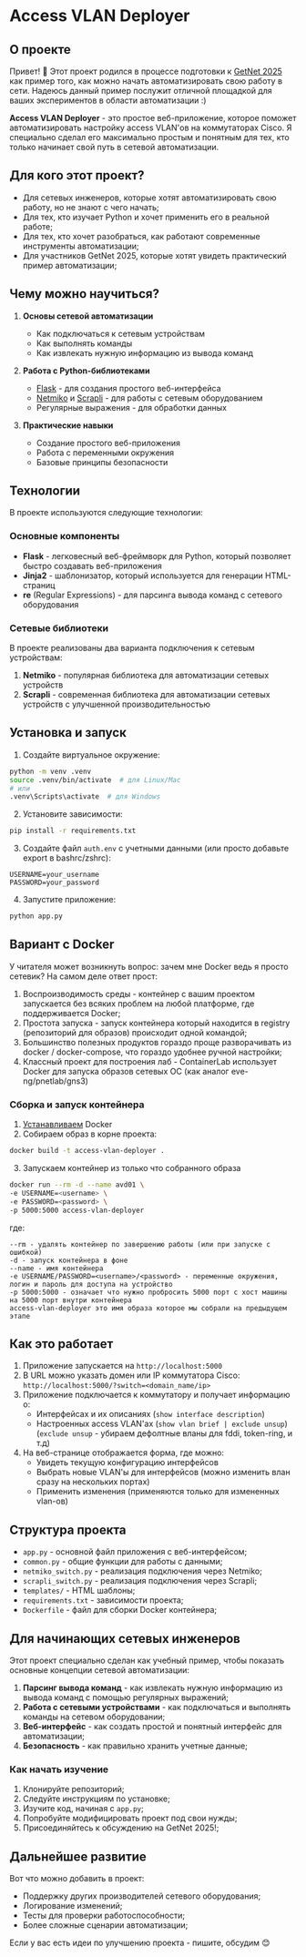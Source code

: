 # Access VLAN Deployer

## О проекте
Привет! 👋 Этот проект родился в процессе подготовки к [GetNet 2025](https://getnet.pro/) как пример того, как можно начать автоматизировать свою работу в сети. 
Надеюсь данный пример послужит отличной площадкой для ваших экспериментов в области автоматизации :) 

**Access VLAN Deployer** - это простое веб-приложение, которое поможет автоматизировать настройку access VLAN'ов на коммутаторах Cisco. 
Я специально сделал его максимально простым и понятным для тех, кто только начинает свой путь в сетевой автоматизации.

## Для кого этот проект?
- Для сетевых инженеров, которые хотят автоматизировать свою работу, но не знают с чего начать;
- Для тех, кто изучает Python и хочет применить его в реальной работе;
- Для тех, кто хочет разобраться, как работают современные инструменты автоматизации;
- Для участников GetNet 2025, которые хотят увидеть практический пример автоматизации;

## Чему можно научиться?
1. **Основы сетевой автоматизации**
   - Как подключаться к сетевым устройствам
   - Как выполнять команды
   - Как извлекать нужную информацию из вывода команд

2. **Работа с Python-библиотеками**
   - [Flask](https://flask.palletsprojects.com/en/stable/) - для создания простого веб-интерфейса
   - [Netmiko](https://github.com/ktbyers/netmiko) и [Scrapli](https://carlmontanari.github.io/scrapli/user_guide/quickstart/) - для работы с сетевым оборудованием
   - Регулярные выражения - для обработки данных

3. **Практические навыки**
   - Создание простого веб-приложения
   - Работа с переменными окружения
   - Базовые принципы безопасности

## Технологии
В проекте используются следующие технологии:

### Основные компоненты
- **Flask** - легковесный веб-фреймворк для Python, который позволяет быстро создавать веб-приложения
- **Jinja2** - шаблонизатор, который используется для генерации HTML-страниц
- **re** (Regular Expressions) - для парсинга вывода команд с сетевого оборудования

### Сетевые библиотеки
В проекте реализованы два варианта подключения к сетевым устройствам:
1. **Netmiko** - популярная библиотека для автоматизации сетевых устройств
2. **Scrapli** - современная библиотека для автоматизации сетевых устройств с улучшенной производительностью

## Установка и запуск

1. Создайте виртуальное окружение:
```bash
python -m venv .venv
source .venv/bin/activate  # для Linux/Mac
# или
.venv\Scripts\activate  # для Windows
```

2. Установите зависимости:
```bash
pip install -r requirements.txt
```

3. Создайте файл `auth.env` с учетными данными (или просто добавьте export в bashrc/zshrc):
```
USERNAME=your_username
PASSWORD=your_password
```

4. Запустите приложение:
```bash
python app.py
```

## Вариант с Docker

У читателя может возникнуть вопрос: зачем мне Docker ведь я просто сетевик? На самом деле ответ прост:
1) Воспроизводимость среды - контейнер с вашим проектом запускается без всяких проблем на любой платформе, где поддерживается Docker;
2) Простота запуска - запуск контейнера который находится в registry (репозиторий для образов) происходит одной командой;
3) Большинство полезных продуктов гораздо проще разворачивать из docker / docker-compose, что гораздо удобнее ручной настройки;
4) Классный проект для построения лаб - ContainerLab использует Docker для запуска образов сетевых ОС (как аналог eve-ng/pnetlab/gns3)

### Сборка и запуск контейнера

1. [Устанавливаем](https://docs.docker.com/engine/install/) Docker
2. Собираем образ в корне проекта:
```bash
docker build -t access-vlan-deployer .
```
3. Запускаем контейнер из только что собранного образа
```bash
docker run --rm -d --name avd01 \
-e USERNAME=<username> \
-e PASSWORD=<password> \
-p 5000:5000 access-vlan-deployer
```
где:
```
--rm - удалять контейнер по завершению работы (или при запуске с ошибкой)
-d - запуск контейнера в фоне
--name - имя контейнера
-e USERNAME/PASSWORD=<username>/<password> - переменные окружения, логин и пароль для доступа на устройство
-p 5000:5000 - означает что нужно пробросить 5000 порт с хост машины на 5000 порт внутри контейнера
access-vlan-deployer это имя образа которое мы собрали на предыдущем этапе
```

## Как это работает

1. Приложение запускается на `http://localhost:5000`
2. В URL можно указать домен или IP коммутатора Cisco: `http://localhost:5000/?switch=<domain_name/ip>`
3. Приложение подключается к коммутатору и получает информацию о:
   - Интерфейсах и их описаниях (`show interface description`)
   - Настроенных access VLAN'ах (`show vlan brief | exclude unsup`)
     (`exclude unsup` - убираем дефолтные вланы для fddi, token-ring, и т.д)
4. На веб-странице отображается форма, где можно:
   - Увидеть текущую конфигурацию интерфейсов
   - Выбрать новые VLAN'ы для интерфейсов (можно изменить влан сразу на нескольких портах)
   - Применить изменения (применяются только для измененных vlan-ов)

## Структура проекта

- `app.py` - основной файл приложения с веб-интерфейсом;
- `common.py` - общие функции для работы с данными;
- `netmiko_switch.py` - реализация подключения через Netmiko;
- `scrapli_switch.py` - реализация подключения через Scrapli;
- `templates/` - HTML шаблоны;
- `requirements.txt` - зависимости проекта;
- `Dockerfile` - файл для сборки Docker контейнера;

## Для начинающих сетевых инженеров

Этот проект специально сделан как учебный пример, чтобы показать основные концепции сетевой автоматизации:

1. **Парсинг вывода команд** - как извлекать нужную информацию из вывода команд с помощью регулярных выражений;
2. **Работа с сетевыми устройствами** - как подключаться и выполнять команды на сетевом оборудовании;
3. **Веб-интерфейс** - как создать простой и понятный интерфейс для автоматизации;
4. **Безопасность** - как правильно хранить учетные данные;

### Как начать изучение
1. Клонируйте репозиторий;
2. Следуйте инструкциям по установке;
3. Изучите код, начиная с `app.py`;
4. Попробуйте модифицировать проект под свои нужды;
5. Присоединяйтесь к обсуждению на GetNet 2025!;

## Дальнейшее развитие

Вот что можно добавить в проект:
- Поддержку других производителей сетевого оборудования;
- Логирование изменений;
- Тесты для проверки работоспособности;
- Более сложные сценарии автоматизации;

Если у вас есть идеи по улучшению проекта - пишите, обсудим 😊

